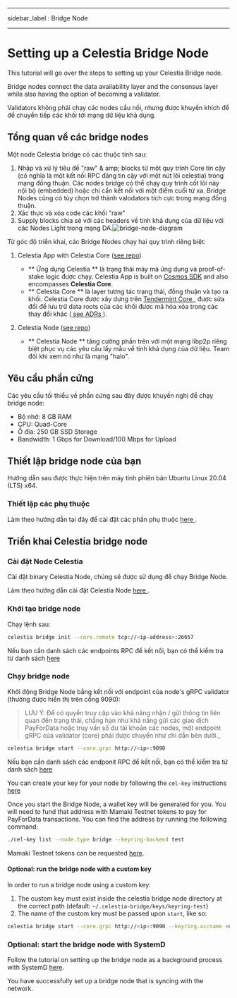 - - -
sidebar_label : Bridge Node
- - -

# Setting up a Celestia Bridge Node

This tutorial will go over the steps to setting up your Celestia Bridge node.

Bridge nodes connect the data availability layer and the consensus layer while also having the option of becoming a validator.

Validators không phải chạy các nodes cầu nối, nhưng được khuyến khích để để chuyển tiếp các khối tới mạng dữ liệu khả dụng.

## Tổng quan về các bridge nodes

Một node Celestia bridge có các thuộc tính sau:

1. Nhập và xử lý tiêu đề "raw" & amp; blocks từ một quy trình Core tin cậy (có nghĩa là một kết nối RPC đáng tin cậy với một nút lõi celestia) trong mạng đồng thuận. Các nodes bridge có thể chạy quy trình cốt lõi này  nội bộ (embedded) hoặc chỉ cần kết nối với một điểm cuối từ xa. Bridge Nodes cũng có tùy chọn trở thành valodators tích cực trong mạng đồng thuận.
2. Xác thực và xóa code các khối "raw"
3. Supply blocks chia sẻ với các headers về tính khả dụng của dữ liệu với các Nodes Light trong mạng DA.![bridge-node-diagram](/img/nodes/BridgeNodes.png)

Từ góc độ triển khai, các Bridge Nodes chạy hai quy trình riêng biệt:

1. Celestia App with Celestia Core ([see repo](https://github.com/celestiaorg/celestia-app))

    * ** Ứng dụng Celestia ** là trạng thái máy mà ứng dụng và proof-of-stake logic được chạy. Celestia App is built on [Cosmos SDK](https://docs.cosmos.network/) and also encompasses **Celestia Core**.
    * ** Celestia Core ** là layer tương tác trạng thái, đồng thuận và tạo ra khối. Celestia Core được xây dựng trên [ Tendermint Core ](https://docs.tendermint.com/), được sửa đổi để lưu trữ data roots của các khối được mã hóa xóa trong các thay đổi khác ([ see ADRs ](https://github.com/celestiaorg/celestia-core/tree/master/docs/celestia-architecture)).

2. Celestia Node ([see repo](https://github.com/celestiaorg/celestia-node))

    * ** Celestia Node ** tăng cường phần trên với một mạng libp2p riêng biệt phục vụ các yêu cầu lấy mẫu về tính khả dụng của dữ liệu. Team đôi khi xem nó như là mạng "halo".

## Yêu cầu phần cứng

Các yêu cầu tối thiểu về phần cứng sau đây được khuyến nghị để chạy bridge node:

* Bộ nhớ: 8 GB RAM
* CPU: Quad-Core
* Ổ đĩa: 250 GB SSD Storage
* Bandwidth: 1 Gbps for Download/100 Mbps for Upload

## Thiết lập bridge node của bạn

Hướng dẫn sau được thực hiện trên máy tính phiên bản Ubuntu Linux 20.04 (LTS) x64.

### Thiết lập các phụ thuộc

Làm theo hướng dẫn tại đây để cài đặt các phần phụ thuộc [ here ](../developers/environment.md).

## Triển khai Celestia bridge node

### Cài đặt Node Celestia

Cài đặt binary Celestia Node, chúng sẽ được sử dụng để chạy Bridge Node.

Làm theo hướng dẫn cài đặt Celestia Node [ here ](../developers/celestia-node.md).

### Khởi tạo bridge node

Chạy lệnh sau:

```sh
celestia bridge init --core.remote tcp://<ip-address>:26657
```

Nếu bạn cần danh sách các endpoints RPC để kết nối, bạn có thể kiểm tra từ danh sách [ here ](./mamaki-testnet.md#rpc-endpoints)

### Chạy bridge node

Khởi động Bridge Node bằng kết nối với endpoint của node's gRPC validator (thường được hiển thị trên cổng 9090):

> LƯU Ý: Để có quyền truy cập vào khả năng nhận / gửi thông tin liên quan đến trạng thái, chẳng hạn như khả năng gửi các giao dịch PayForData hoặc truy vấn số dư tài khoản các nodes, một endpoint gRPC của validator (core) phải được chuyển như chỉ dẫn bên dưới._

```sh
celestia bridge start --core.grpc http://<ip>:9090
```

Nếu bạn cần danh sách các endponit RPC để kết nối, bạn có thể kiểm tra từ danh sách [ here ](./mamaki-testnet.md#rpc-endpoints)

You can create your key for your node by following the `cel-key` instructions [here](./keys.md)

Once you start the Bridge Node, a wallet key will be generated for you. You will need to fund that address with Mamaki Testnet tokens to pay for PayForData transactions. You can find the address by running the following command:

```sh
./cel-key list --node.type bridge --keyring-backend test
```

Mamaki Testnet tokens can be requested [here](./mamaki-testnet.md#mamaki-testnet-faucet).

#### Optional: run the bridge node with a custom key

In order to run a bridge node using a custom key:

1. The custom key must exist inside the celestia bridge node directory at the correct path (default: `~/.celestia-bridge/keys/keyring-test`)
2. The name of the custom key must be passed upon `start`, like so:

```sh
celestia bridge start --core.grpc http://<ip>:9090 --keyring.accname <name_of_custom_key>
```

### Optional: start the bridge node with SystemD

Follow the tutorial on setting up the bridge node as a background process with SystemD [here](./systemd.md#celestia-bridge-node).

You have successfully set up a bridge node that is syncing with the network.
